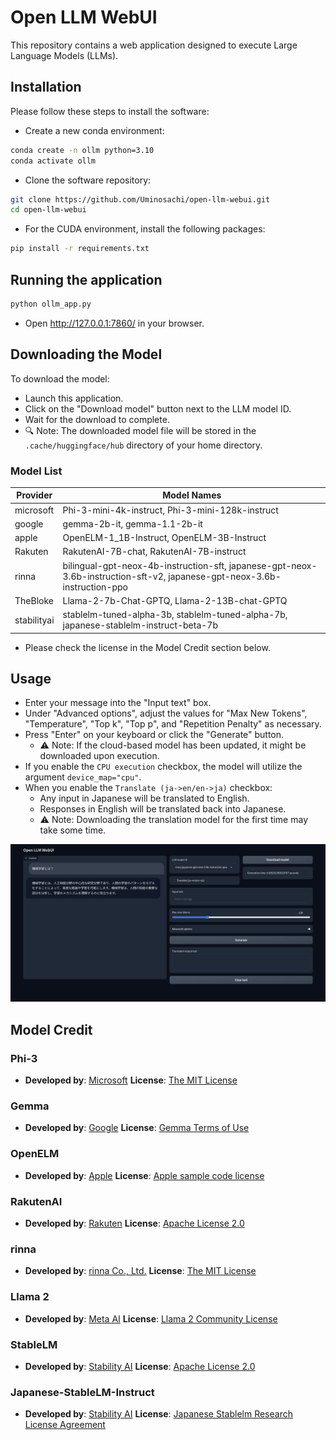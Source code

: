 # Open LLM WebUI

This repository contains a web application designed to execute Large Language Models (LLMs).

## Installation

Please follow these steps to install the software:

* Create a new conda environment:

```bash
conda create -n ollm python=3.10
conda activate ollm
```

* Clone the software repository:

```bash
git clone https://github.com/Uminosachi/open-llm-webui.git
cd open-llm-webui
```

* For the CUDA environment, install the following packages:

```bash
pip install -r requirements.txt
```

## Running the application

```bash
python ollm_app.py
```

* Open http://127.0.0.1:7860/ in your browser.

## Downloading the Model

To download the model:
* Launch this application.
* Click on the "Download model" button next to the LLM model ID.
* Wait for the download to complete.
* 🔍 Note: The downloaded model file will be stored in the `.cache/huggingface/hub` directory of your home directory.

### Model List

| Provider | Model Names |
| --- | --- |
| microsoft | Phi-3-mini-4k-instruct, Phi-3-mini-128k-instruct |
| google | gemma-2b-it, gemma-1.1-2b-it |
| apple | OpenELM-1_1B-Instruct, OpenELM-3B-Instruct |
| Rakuten | RakutenAI-7B-chat, RakutenAI-7B-instruct |
| rinna | bilingual-gpt-neox-4b-instruction-sft, japanese-gpt-neox-3.6b-instruction-sft-v2, japanese-gpt-neox-3.6b-instruction-ppo |
| TheBloke | Llama-2-7b-Chat-GPTQ, Llama-2-13B-chat-GPTQ |
| stabilityai | stablelm-tuned-alpha-3b, stablelm-tuned-alpha-7b, japanese-stablelm-instruct-beta-7b |

* Please check the license in the Model Credit section below.

## Usage

* Enter your message into the "Input text" box.
* Under "Advanced options", adjust the values for "Max New Tokens", "Temperature", "Top k", "Top p", and "Repetition Penalty" as necessary.
* Press "Enter" on your keyboard or click the "Generate" button.
   - ⚠️ Note: If the cloud-based model has been updated, it might be downloaded upon execution.
* If you enable the `CPU execution` checkbox, the model will utilize the argument `device_map="cpu"`.
* When you enable the `Translate (ja->en/en->ja)` checkbox:
   - Any input in Japanese will be translated to English.
   - Responses in English will be translated back into Japanese.
   - ⚠️ Note: Downloading the translation model for the first time may take some time.

![UI image](images/open-ollm-webui_ui_image_1.png)

## Model Credit

### Phi-3

* **Developed by**: [Microsoft](https://huggingface.co/microsoft/Phi-3-mini-4k-instruct) **License**: [The MIT License](https://opensource.org/licenses/MIT)

### Gemma

* **Developed by**: [Google](https://huggingface.co/google/gemma-2b-it) **License**: [Gemma Terms of Use](https://ai.google.dev/gemma/terms)

### OpenELM

* **Developed by**: [Apple](https://huggingface.co/apple/OpenELM) **License**: [Apple sample code license](https://huggingface.co/apple/OpenELM-1_1B-Instruct/blob/main/LICENSE)

### RakutenAI

* **Developed by**: [Rakuten](https://huggingface.co/Rakuten/RakutenAI-7B-chat) **License**: [Apache License 2.0](https://huggingface.co/datasets/choosealicense/licenses/blob/main/markdown/apache-2.0.md)

### rinna

* **Developed by**: [rinna Co., Ltd.](https://rinna.co.jp/) **License**: [The MIT License](https://opensource.org/licenses/MIT)

### Llama 2

* **Developed by**: [Meta AI](https://ai.meta.com/) **License**: [Llama 2 Community License](https://github.com/facebookresearch/llama/blob/main/LICENSE)

### StableLM

* **Developed by**: [Stability AI](https://stability.ai/) **License**: [Apache License 2.0](https://github.com/Stability-AI/StableLM/blob/main/LICENSE)

### Japanese-StableLM-Instruct

* **Developed by**: [Stability AI](https://stability.ai/) **License**: [Japanese Stablelm Research License Agreement](https://huggingface.co/stabilityai/japanese-stablelm-instruct-alpha-7b/blob/main/LICENSE)
